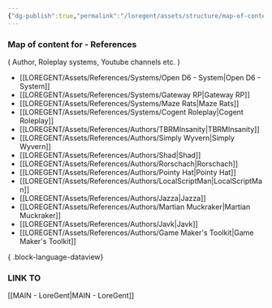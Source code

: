 ```yaml
---
{"dg-publish":true,"permalink":"/loregent/assets/structure/map-of-content/moc-references/"}
---
```


### Map of content for - References
( Author, Roleplay systems, Youtube channels etc. )

- [[LOREGENT/Assets/References/Systems/Open D6 - System\|Open D6 - System]]
- [[LOREGENT/Assets/References/Systems/Gateway RP\|Gateway RP]]
- [[LOREGENT/Assets/References/Systems/Maze Rats\|Maze Rats]]
- [[LOREGENT/Assets/References/Systems/Cogent Roleplay\|Cogent Roleplay]]
- [[LOREGENT/Assets/References/Authors/TBRMInsanity\|TBRMInsanity]]
- [[LOREGENT/Assets/References/Authors/Simply Wyvern\|Simply Wyvern]]
- [[LOREGENT/Assets/References/Authors/Shad\|Shad]]
- [[LOREGENT/Assets/References/Authors/Rorschach\|Rorschach]]
- [[LOREGENT/Assets/References/Authors/Pointy Hat\|Pointy Hat]]
- [[LOREGENT/Assets/References/Authors/LocalScriptMan\|LocalScriptMan]]
- [[LOREGENT/Assets/References/Authors/Jazza\|Jazza]]
- [[LOREGENT/Assets/References/Authors/Martian Muckraker\|Martian Muckraker]]
- [[LOREGENT/Assets/References/Authors/Javk\|Javk]]
- [[LOREGENT/Assets/References/Authors/Game Maker's Toolkit\|Game Maker's Toolkit]]

{ .block-language-dataview}

### LINK TO
[[MAIN - LoreGent\|MAIN - LoreGent]]